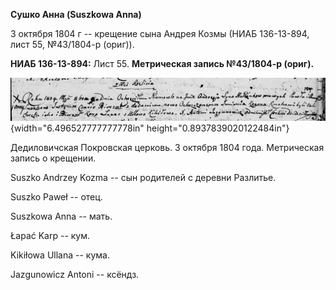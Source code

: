 **Сушко Анна (Suszkowa Anna)**

3 октября 1804 г -- крещение сына Андрея Козмы (НИАБ 136-13-894, лист
55, №43/1804-р (ориг)).

**НИАБ 136-13-894:** Лист 55. **Метрическая запись №43/1804-р (ориг).**

![](./media/403979ee8bcaa902387337b7fa74fbf1450b84eb.png){width="6.496527777777778in"
height="0.8937839020122484in"}

Дедиловичская Покровская церковь. 3 октября 1804 года. Метрическая
запись о крещении.

Suszko Andrzey Kozma -- сын родителей с деревни Разлитье.

Suszko Paweł -- отец.

Suszkowa Anna -- мать.

Łapać Karp -- кум.

Kikiłowa Ullana -- кума.

Jazgunowicz Antoni -- ксёндз.
